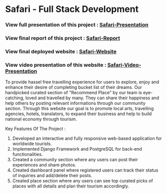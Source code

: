 # Safari - Full Stack Development
<h3>View full presentation of this project : <a href="Final Year Project Presentation_1.pdf" target="_blank">Safari-Presentation</a></h3>
<h3>View final report of this project : <a href="Final Year Project Presentation_1.pdf" target="_blank">Safari-Report</a></h3>
<h3>View final deployed website : <a href="https://travelwithsafari.herokuapp.com/" target="_blank">Safari-Website</a></h3>
<h3>View video presentation of this website : <a href="https://clipchamp.com/watch/xICiEKyG8do" target="_blank">Safari-Video-Presentation</a></h3>

<p>To provide hassel free travelling experience for users to explore, enjoy and enhance their desire of completing bucket list of their dreams. Our handpicked curated section of "Recommend Place" by our team is eye-catching, loved and travelled by many. They can share their happiness and help others by posting relevant informations through our community section. 
Through this website our goal is to promote local arts, travelling agencies, hotels, translators,  to expand their business and help to build national economy through tourism. </p>
<p>Key Features Of The Project :</p>
  <ol>
    <li>
          Developed an interactive and fully responsive web-based application for worldwide tourists.
    </li>
    <li>
          Implemented Django Framework and PostgreSQL for back-end functionalities.
    </li>
    <li>
           Created a community section where any users can post their experiences and share photos.
    </li>
    <li>
           Created dashboard panel where registered users can track their status of inquiries and add/delete their posts.
    </li>
    <li>
          Created place section where any users can see top curated picks of places with all details and plan their tourism accordingly.
    </li>
  </ol>
